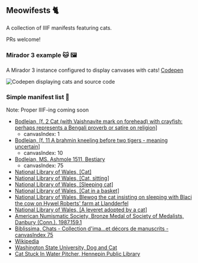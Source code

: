 ## Meowifests 🐈
A collection of IIIF manifests featuring cats.

PRs welcome!

### Mirador 3 example 🐱 🖼
A Mirador 3 instance configured to display canvases with cats!
[Codepen](https://codepen.io/cazilla11/pen/LvKQXa)

![Codepen displaying cats and source code](codepen-screenshot.png)

### Simple manifest list 📝
Note: Proper IIIF-ing coming soon
- [Bodleian, [f. 2 Cat (with Vaishnavite mark on forehead) with crayfish: perhaps represents a Bengali proverb or satire on religion]
](https://iiif.bodleian.ox.ac.uk/iiif/manifest/e32a277e-91e2-4a6d-8ba6-cc4bad230410.json)
  - canvasIndex: 1
- [Bodleian, [f. 11 A brahmin kneeling before two tigers - meaning uncertain]](https://iiif.bodleian.ox.ac.uk/iiif/manifest/e32a277e-91e2-4a6d-8ba6-cc4bad230410.json)
  - canvasIndex: 10
- [Bodleian, MS. Ashmole 1511, Bestiary](https://iiif.bodleian.ox.ac.uk/iiif/manifest/faeff7fb-f8a7-44b5-95ed-cff9a9ffd198.json)
  - canvasIndex: 75
- [National Library of Wales, [Cat]](https://damsssl.llgc.org.uk/iiif/2.0/4624411/manifest.json)
- [National Library of Wales, [Cat, sitting]](https://dams.llgc.org.uk/iiif/2.0/4624381/manifest.json)
- [National Library of Wales, [Sleeping cat]](https://damsssl.llgc.org.uk/iiif/2.0/4624377/manifest.json)
- [National Library of Wales, [Cat in a basket]](https://damsssl.llgc.org.uk/iiif/2.0/4887640/manifest.json)
- [National Library of Wales, Blewog the cat insisting on sleeping with Blaci the cow on Hywel Roberts' farm at Llandderfel](https://damsssl.llgc.org.uk/iiif/2.0/1556378/manifest.json)
- [National Library of Wales, [A leveret adopted by a cat]](https://damsssl.llgc.org.uk/iiif/2.0/1487439/manifest.json)
- [American Numismatic Society, Bronze Medal of Society of Medalists, Danbury (Conn.). 1987.159.1](http://numismatics.org/search/manifest/1987.159.1)
- [Biblissima, Chats - Collection d'ima…et décors de manuscrits - canvasIndex 75](http://beta.biblissima.fr/iiif/manifest/ark:/43093/desc46da9b4e1ce16723d7fd94e8f36b0a6fbb250223)
- [Wikipedia](https://wikipedia-to-iiif.ch.digtest.co.uk/iiif/Cat)
- [Washington State University, Dog and Cat](https://cdm16866.contentdm.oclc.org/iiif/info/cchm_photo/5342/manifest.json)
- [Cat Stuck In Water Pitcher, Hennepin Public Library](https://cdm17208.contentdm.oclc.org/iiif/info/MplsPhotos/23908/manifest.json)
